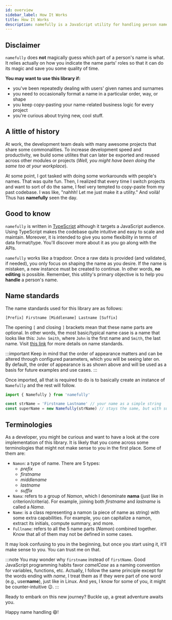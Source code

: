 ```yaml
---
id: overview
sidebar_label: How It Works
title: How It Works
description: namefully is a JavaScript utility for handling person names, including name titles and initials, in distinct formats.
---
```


## Disclaimer

`namefully` does **not** magically guess which part of a person's name is what.
It relies actually on how you indicate the name parts' roles so that it can do its
magic and save you some quality of time.

**You may want to use this library if:**

- you've been repeatedly dealing with users' given names and surnames
- you need to occasionally format a name in a particular order, way, or shape
- you keep copy-pasting your name-related business logic for every project
- you're curious about trying new, cool stuff.

## A little of history

At work, the development team deals with many awesome projects that share some
commonalities. To increase development speed and productivity, we build some utilites
that can later be exported and reused across other modules or projects
(*Well, you might have been doing the same too at your workplace*).

At some point, I got tasked with doing some workarounds with people's names. That was
quite fun. Then, I realized that every time I switch projects and want to sort of
do the same, I feel very tempted to copy-paste from my past codebase. I was like,
"nahhh! Let me just make it a utility." And voilà! Thus has **namefully** seen the
day.

## Good to know

`namefully` is written in [TypeScript](https://www.typescriptlang.org/) although
it targets a JavaScript audience. Using TypeScript makes the codebase quite intuitive
and easy to scale and maintain. Moreover, it is intended to give you some flexibility
in terms of data format/type. You'll discover more about it as you go along with
the APIs.

`namefully` works like a trapdoor. Once a raw data is provided (and validated, if
needed), you only focus on shaping the name as you desire. If the name is mistaken,
a new instance must be created to continue. In other words, **no editing** is
possible. Remember, this utility's primary objective is to help you **handle** a
person's name.

## Name standards

The name standards used for this library are as follows:

```text
[Prefix] Firstname [Middlename] Lastname [Suffix]
```

The opening `[` and closing `]` brackets mean that these name parts are optional.
In other words, the most basic/typical name case is a name that looks like
this: `John Smith`, where `John` is the first name and `Smith`, the last name.
Visit [this link](https://departments.weber.edu/qsupport&training/Data_Standards/Name.htm)
for more details on name standards.

:::important
Keep in mind that the order of appearance matters and can be
altered through configured parameters, which you will be seeing later on. By
default, the order of appearance is as shown above and will be used as a basis
for future examples and use cases.
:::

Once imported, all that is required to do is to basically create an instance of
 `Namefully` and the rest will follow.

```ts
import { Namefully } from 'namefully'

const strName = 'Firstname Lastname' // your name as a simple string
const superName = new Namefully(strName) // stays the same, but with superpowers
```

## Terminologies

As a developer, you might be curious and want to have a look at the core
implementation of this library. It is likely that you come across some terminologies
that might not make sense to you in the first place. Some of them are:

- `Namon`: a type of name. There are 5 types:
  - *prefix*
  - *firstname*
  - *middlename*
  - *lastname*
  - *suffix*
- `Nama`: refers to a group of *Namon*, which I denominate **nama** (just like in
criterion/criteria). For example, joining both *firstname* and  *lastname* is called a *Nama*.
- `Name`: is a class representing a namon (a piece of name as string) with some
extra capabilities. For example, you can capitalize a namon, extract its initials,
compute summary, and more.
- `Fullname`: refers to all the 5 name parts (*Namon*) combined together. Know that
all of them may not be defined in some cases.

It may look confusing to you in the beginning, but once you start using it,
it'll make sense to you. You can trust me on that.

:::note
You may wonder why `firstname` instead of `firstName`. Good JavaScript programming
habits favor *camelCase* as a naming convention for variables, functions, etc.
Actually, I follow the same principle except for the words ending with *name*,
I treat them as if they were part of one word (e.g., user**name**), just like in
Linux. And yes, I know for some of you, it might be counter-intuitive :wink:.
:::

Ready to embark on this new journey? Buckle up, a great adventure awaits you.

Happy name handling :smile:!
